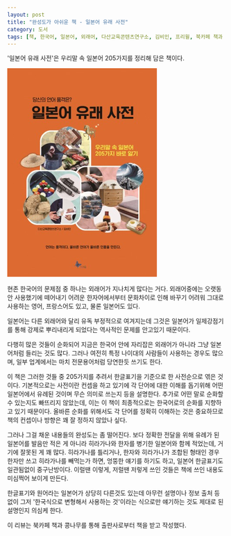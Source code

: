 ```yaml
---
layout: post
title: "완성도가 아쉬운 책 - 일본어 유래 사전"
category: 도서
tags: [책, 한국어, 일본어, 외래어, 다산교육콘텐츠연구소, 김비인, 프리윌, 북카페 책과 콩나무, 서평]
---
```


'일본어 유래 사전'은
우리말 속 일본어 205가지를 정리해 담은 책이다.

![표지](/images/japanese-derived-loanword-dictionary-book-h480.jpg)

현존 한국어의 문제점 중 하나는 외래어가 지나치게 많다는 거다.
외래어중에는 오랫동안 사용했기에 떼어내기 어려운 한자어에서부터
문화차이로 인해 바꾸기 어려워 그대로 사용하는 영어, 프랑스어도 있고,
물론 일본어도 있다.

일본어는 다른 외래어와 달리 유독 부정적으로 여겨지는데
그것은 일본어가 일제강점기를 통해 강제로 뿌리내리게 되었다는 역사적인 문제를 안고있기 때문이다.

다행히 많은 것들이 순화되어 지금은 한국어 안에 자리잡은 외래어가 아니라 그냥 일본어처럼 들리는 것도 많다.
그러나 여전히 특정 나이대의 사람들이 사용하는 경우도 많으며,
일부 업계에서는 마치 전문용어처럼 당연한듯 쓰기도 한다.

이 책은 그러한 것들 중 205가지를 추려서 한글표기을 기준으로 한 사전순으로 엮은 것이다.
기본적으로는 사전이란 컨셉을 하고 있기에 각 단어에 대한 이해를 돕기위해
어떤 일본어에서 유례된 것이며 무슨 의미로 쓰는지 등을 설명한다.
추가로 어떤 말로 순화할 수 있는지도 빠뜨리지 않았는데,
이는 이 책이 최종적으로는 한국어로의 순화를 지향하고 있기 때문이다.
올바른 순화를 위해서도 각 단어를 정확히 이해하는 것은 중요하므로 책의 컨셉이나 방향은 꽤 잘 정하지 않았나 싶다.

그러나 그걸 채운 내용들의 완성도는 좀 떨어진다.
보다 정확한 전달을 위해 유례가 된 일본어를 발음만 적은 게 아니라 히라가나와 한자를 병기한 일본어와 함께 적었는데,
거기에 잘못된 게 꽤 많다.
히라가나를 틀리거나,
한자와 히라가나가 조합된 형태인 경우 한자만 쓰고 히라가나를 빼먹는가 하면,
엉뚱한 얘기를 하기도 하고,
일본어 한글표기도 일관됨없이 중구난방이다.
이럴땐 이렇게, 저럴땐 저렇게 쓰인 것들은 책에 쓰인 내용도 미심쩍어 보이게 만든다.

한글표기와 원어라는 일본어가 상당히 다른것도 있는데
아무런 설명이나 정보 출처 등 없이 그저 '한국식으로 변형해서 사용하는 것'이라는 식으로만 얘기하는 것도
제대로 된 설명인지 의심케 한다.



<div class="im im-info">
이 리뷰는 북카페 책과 콩나무를 통해 출판사로부터 책을 받고 작성했다.
</div>
